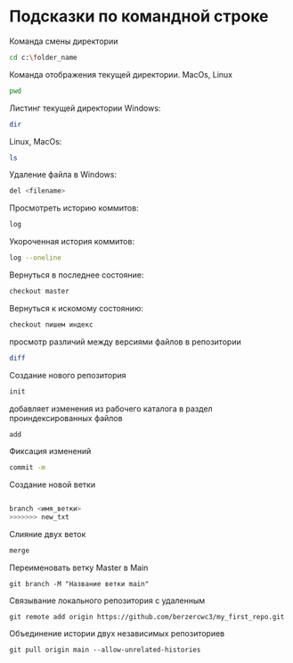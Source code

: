 # Подсказки по командной строке

Команда смены директории
``` sh
cd c:\folder_name
```

Команда отображения текущей директории. MacOs, Linux
``` sh
pwd
```

Листинг текущей директории
Windows:
```sh
dir
```
Linux, MacOs:
```sh
ls
```

Удаление файла в Windows:
```sh
del <filename>
```

Просмотреть историю коммитов:
```sh
log
```

Укороченная история коммитов:
```sh
log --oneline
```

Вернуться в последнее состояние:
```sh
checkout master
```

Вернуться к искомому состоянию:
```sh
checkout пишем индекс
```

просмотр различий между версиями файлов в репозитории
```sh
diff
```

Создание нового репозитория
```sh
init
```

добавляет изменения из рабочего каталога в раздел проиндексированных файлов
```sh
add
```

Фиксация изменений
```sh
commit -m
```
Создание новой ветки
```sh

branch <имя_ветки>
>>>>>>> new_txt
```

Слияние двух веток
```sh
merge
``` 

Переименовать ветку Master в Main
```
git branch -M "Название ветки main"
```

Связывание локального репозитория с удаленным
```
git remote add origin https://github.com/berzercwc3/my_first_repo.git
```
Объединение истории двух независимых репозиториев
```
git pull origin main --allow-unrelated-histories
```

